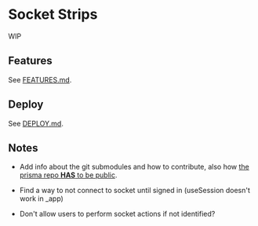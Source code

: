 # Socket Strips

WIP

## Features

See [FEATURES.md](FEATURES.md).


## Deploy

See [DEPLOY.md](DEPLOY.md).

## Notes

* Add info about the git submodules and how to contribute, also how [the prisma repo **HAS** to be public](https://github.com/vercel/vercel/discussions/4566#discussioncomment-125253).

* Find a way to not connect to socket until signed in (useSession doesn't work in _app)

* Don't allow users to perform socket actions if not identified?
